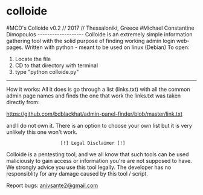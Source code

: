 # colloide
#MCD's Colloide v0.2 // 2017 // Thessaloniki, Greece
#Michael Constantine Dimopoulos -------------------
Colloide is an extremely simple information gathering tool with the solid purpose of finding working admin login web-pages.
Written with python - meant to be used on linux (Debian)
To open:
1) Locate the file
2) CD to that directory with terminal
3) type "python colloide.py"
--------------------
How it works:
All it does is go through a list (links.txt) with all the common admin page names and finds 
the one that work  the links.txt was taken directly from:
 
https://github.com/bdblackhat/admin-panel-finder/blob/master/link.txt

and I do not own it. There is an option to choose your own
list but it is very unlikely this one won't work.

                        [!] Legal Disclaimer [!]

Colloide is a pentesting tool, and we all know that such tools can be 
used maliciously to gain access or information you're are not supposed 
to have. We strongly advice you use this tool legally. The developer 
has no responsiblity for any damage caused by this tool / script.

Report bugs: anivsante2@gmail.com
